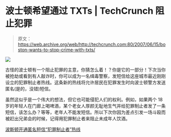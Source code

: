 # 波士顿希望通过 TXTs | TechCrunch 阻止犯罪

> 原文：<https://web.archive.org/web/http://techcrunch.com:80/2007/06/15/boston-wants-to-stop-crime-with-txts/>

![](img/b69ac9acb05332e53a8c4b854815c8cd.png)

古怪的波士顿有一个阻止犯罪的主意，你猜怎么着！？你是它的一部分！下次当你被抢劫或看到有人敲诈时，你可以成为一名缉毒警察，发短信给这座城市最近刚刚设立的犯罪制止者热线。这条新的热线将允许居民在犯罪发生时向波士顿警方发送匿名(是的，没错)短信。

虽然这似乎是一个伟大的想法，但它也可能侵犯人们的权利。例如，如果两个 18 岁的年轻人在门廊上喝啤酒，某个老女人厚颜无耻地生气并给犯罪制止者发了一条短信，该怎么办？等等，老年人不能发短信。所以下次你因为差点引发一场斗殴而被赶出兄弟会的时候，记得用犯罪制止者来阻止未成年人饮酒。

[波斯顿开通匿名短信“犯罪制止者”热线](https://web.archive.org/web/20151001110816/http://www.textually.org/textually/archives/2007/06/016283.htm)